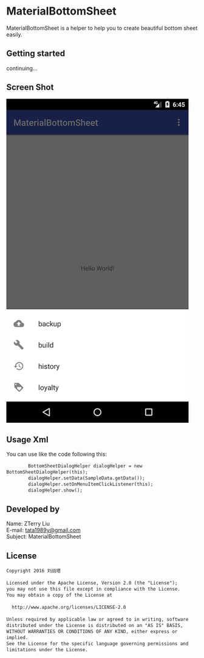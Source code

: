 # MaterialBottomSheet
MaterialBottomSheet is a helper to help you to create beautiful bottom sheet easily.

Getting started
---------------
continuing...

Screen Shot
-----------
![](https://github.com/liuzhanta/MaterialBottomSheet/blob/master/Screenshot.png)

Usage Xml
---------
You can use like the code following this:

            BottomSheetDialogHelper dialogHelper = new BottomSheetDialogHelper(this);
            dialogHelper.setData(SampleData.getData());
            dialogHelper.setOnMenuItemClickListener(this);
            dialogHelper.show();
    
Developed by
------------
Name: ZTerry Liu  
E-mail: tata1989y@gmail.com  
Subject: MaterialBottomSheet 
 
License
---------

    Copyright 2016 刘战塔
    
    Licensed under the Apache License, Version 2.0 (the "License");
    you may not use this file except in compliance with the License.
    You may obtain a copy of the License at
 
      http://www.apache.org/licenses/LICENSE-2.0
 
    Unless required by applicable law or agreed to in writing, software
    distributed under the License is distributed on an "AS IS" BASIS,
    WITHOUT WARRANTIES OR CONDITIONS OF ANY KIND, either express or implied.
    See the License for the specific language governing permissions and
    limitations under the License.      